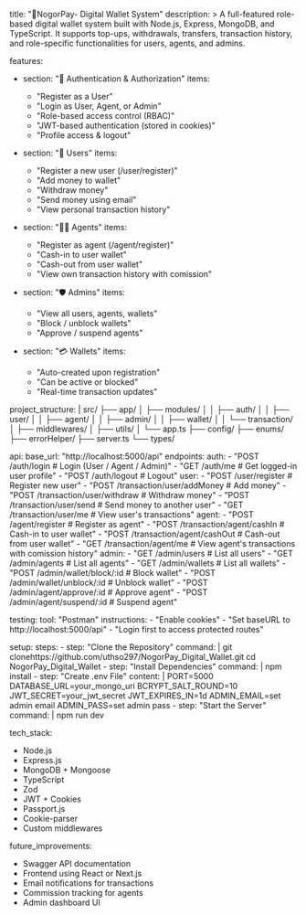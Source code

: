 title: "💸NogorPay- Digital Wallet System"
description: >
  A full-featured role-based digital wallet system built with Node.js, Express, MongoDB, and TypeScript.
  It supports top-ups, withdrawals, transfers, transaction history, and role-specific functionalities for users, agents, and admins.

features:
  - section: "🔐 Authentication & Authorization"
    items:
      - "Register as a User"
      - "Login as User, Agent, or Admin"
      - "Role-based access control (RBAC)"
      - "JWT-based authentication (stored in cookies)"
      - "Profile access & logout"

  - section: "👤 Users"
    items:
      - "Register a new user (/user/register)"
      - "Add money to wallet"
      - "Withdraw money"
      - "Send money using email"
      - "View personal transaction history"

  - section: "🧑‍💼 Agents"
    items:
      - "Register as agent (/agent/register)"
      - "Cash-in to user wallet"
      - "Cash-out from user wallet"
      - "View own transaction history with comission"

  - section: "🛡️ Admins"
    items:
      - "View all users, agents, wallets"
      - "Block / unblock wallets"
      - "Approve / suspend agents"

  - section: "💳 Wallets"
    items:
      - "Auto-created upon registration"
      - "Can be active or blocked"
      - "Real-time transaction updates"

project_structure: |
  src/
  ├── app/
  │   ├── modules/
  │   │   ├── auth/
  │   │   ├── user/
  │   │   ├── agent/
  │   │   ├── admin/
  │   │   ├── wallet/
  │   │   └── transaction/
  │   ├── middlewares/
  │   ├── utils/
  │   └── app.ts
  ├── config/
  ├── enums/
  ├── errorHelper/
  ├── server.ts
  └── types/

api:
  base_url: "http://localhost:5000/api"
  endpoints:
    auth:
      - "POST /auth/login         # Login (User / Agent / Admin)"
      - "GET /auth/me            # Get logged-in user profile"
      - "POST /auth/logout        # Logout"
    user:
      - "POST /user/register                   # Register new user"
      - "POST /transaction/user/addMoney      # Add money"
      - "POST /transaction/user/withdraw      # Withdraw money"
      - "POST /transaction/user/send          # Send money to another user"
      - "GET /transaction/user/me             # View user's transactions"
    agent:
      - "POST /agent/register                 # Register as agent"
      - "POST /transaction/agent/cashIn      # Cash-in to user wallet"
      - "POST /transaction/agent/cashOut     # Cash-out from user wallet"
      - "GET /transaction/agent/me           # View agent's transactions with comission history"
    admin:
      - "GET /admin/users                   # List all users"
      - "GET /admin/agents                  # List all agents"
      - "GET /admin/wallets                 # List all wallets"
      - "POST /admin/wallet/block/:id      # Block wallet"
      - "POST /admin/wallet/unblock/:id    # Unblock wallet"
      - "POST /admin/agent/approve/:id     # Approve agent"
      - "POST /admin/agent/suspend/:id     # Suspend agent"

testing:
  tool: "Postman"
  instructions:
    - "Enable cookies"
    - "Set baseURL to http://localhost:5000/api"
    - "Login first to access protected routes"

setup:
  steps:
    - step: "Clone the Repository"
      command: |
        git clonehttps://github.com/uthso297/NogorPay_Digital_Wallet.git
        cd NogorPay_Digital_Wallet
    - step: "Install Dependencies"
      command: |
        npm install
    - step: "Create .env File"
      content: |
        PORT=5000
        DATABASE_URL=your_mongo_uri
        BCRYPT_SALT_ROUND=10
        JWT_SECRET=your_jwt_secret
        JWT_EXPIRES_IN=1d
        ADMIN_EMAIL=set admin email
        ADMIN_PASS=set admin pass
    - step: "Start the Server"
      command: |
        npm run dev

tech_stack:
  - Node.js
  - Express.js
  - MongoDB + Mongoose
  - TypeScript
  - Zod
  - JWT + Cookies
  - Passport.js
  - Cookie-parser
  - Custom middlewares

future_improvements:
  - Swagger API documentation
  - Frontend using React or Next.js
  - Email notifications for transactions
  - Commission tracking for agents
  - Admin dashboard UI



